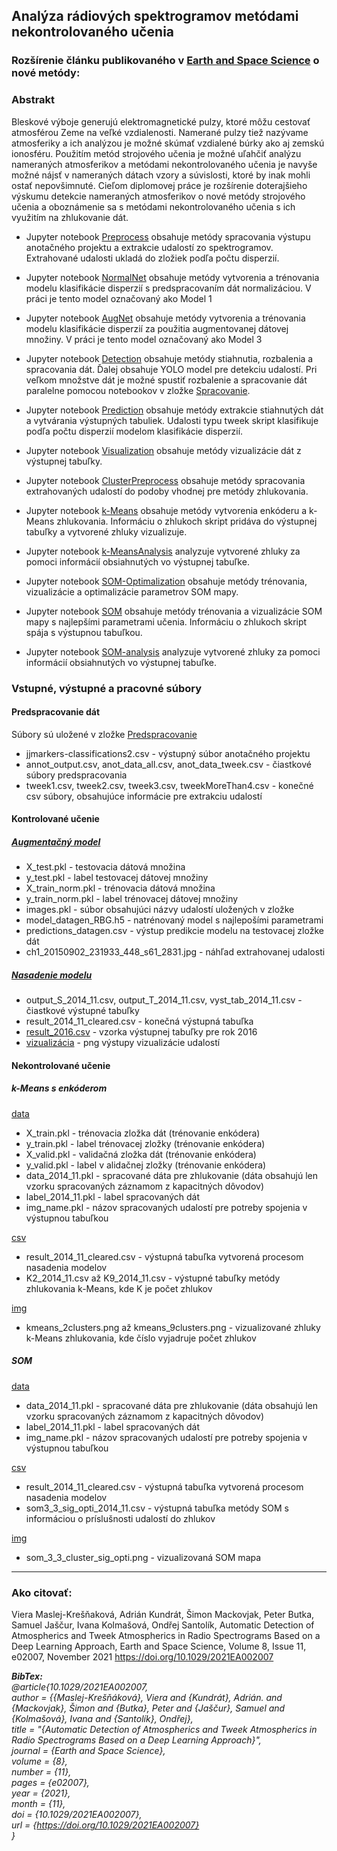 ## Analýza rádiových spektrogramov metódami nekontrolovaného učenia

### Rozšírenie článku publikovaného v [Earth and Space Science](https://doi.org/10.1029/2021EA002007) o nové metódy:

### Abstrakt

Bleskové výboje generujú elektromagnetické pulzy, ktoré môžu cestovať atmosférou Zeme na veľké vzdialenosti. Namerané pulzy tiež nazývame atmosferiky a ich analýzou je možné skúmať vzdialené búrky ako aj zemskú ionosféru. Použitím metód strojového učenia je možné uľahčiť analýzu nameraných atmosferikov a metódami nekontrolovaného učenia je navyše možné nájsť v nameraných dátach vzory a súvislosti, ktoré by inak mohli ostať nepovšimnuté. Cieľom diplomovej práce je rozšírenie doterajšieho výskumu detekcie nameraných atmosferikov o nové metódy strojového učenia a oboznámenie sa s metódami nekontrolovaného učenia s ich využitím na zhlukovanie dát.

- Jupyter notebook [Preprocess](/Predspracovanie_dat/tweek_crop.ipynb) obsahuje metódy spracovania výstupu anotačného projektu a extrakcie udalostí zo spektrogramov. Extrahované udalosti ukladá do zložiek podľa počtu disperzií.

- Jupyter notebook [NormalNet](/Kontrolovane_ucenie/Normal_model/Normal_Net.ipynb) obsahuje metódy vytvorenia a trénovania modelu klasifikácie disperzií s predspracovaním dát normalizáciou. V práci je tento model označovaný ako Model 1

- Jupyter notebook [AugNet](/Kontrolovane_ucenie/Augmentacny_model/Datagen_model.ipynb) obsahuje metódy vytvorenia a trénovania modelu klasifikácie disperzií za použitia augmentovanej dátovej množiny. V práci je tento model označovaný ako Model 3

- Jupyter notebook [Detection](/Kontrolovane_ucenie/Nasadenie_modelu/detection.ipynb) obsahuje metódy stiahnutia, rozbalenia a spracovania dát. Ďalej obsahuje YOLO model pre detekciu udalostí. Pri veľkom množstve dát je možné spustiť rozbalenie a spracovanie dát paralelne pomocou notebookov v zložke [Spracovanie](/Kontrolovane_ucenie/Nasadenie_modelu/Spracovanie_stiahnutych_dat).

- Jupyter notebook [Prediction](/Kontrolovane_ucenie/Nasadenie_modelu/prediction.ipynb) obsahuje metódy extrakcie stiahnutých dát a vytvárania výstupných tabuliek. Udalosti typu tweek skript klasifikuje podľa počtu disperzií modelom klasifikácie disperzií.

- Jupyter notebook [Visualization](/Kontrolovane_ucenie/Nasadenie_modelu/Frekvencne_grafy.ipynb) obsahuje metódy vizualizácie dát z výstupnej tabuľky.

- Jupyter notebook [ClusterPreprocess](/Nekontrolovane_ucenie/spracovanie_cluster_dat.ipynb) obsahuje metódy spracovania extrahovaných udalostí do podoby vhodnej pre metódy zhlukovania.

- Jupyter notebook [k-Means](/Nekontrolovane_ucenie/k-Means/Silny_enkoder/encoder_kmeans_final.ipynb) obsahuje metódy vytvorenia enkóderu a k-Means zhlukovania. Informáciu o zhlukoch skript pridáva do výstupnej tabuľky a vytvorené zhluky vizualizuje.

- Jupyter notebook [k-MeansAnalysis](/Nekontrolovane_ucenie/k-Means/Silny_enkoder/cluster_analysis.ipynb) analyzuje vytvorené zhluky za pomoci informácií obsiahnutých vo výstupnej tabuľke.

- Jupyter notebook [SOM-Optimalization](/Nekontrolovane_ucenie/SOM/SOM_3_3/SOM_3_3.ipynb) obsahuje metódy trénovania, vizualizácie a optimalizácie parametrov SOM mapy.

- Jupyter notebook [SOM](/Nekontrolovane_ucenie/SOM/SOM_3_3/SOM_3_3_clustering_sig_opti.ipynb) obsahuje metódy trénovania a vizualizácie SOM mapy s najlepšími parametrami učenia. Informáciu o zhlukoch skript spája s výstupnou tabuľkou.

- Jupyter notebook [SOM-analysis](/Nekontrolovane_ucenie/SOM/SOM_3_3/som_3_3_cluster_analysis_sig_opti.ipynb) analyzuje vytvorené zhluky za pomoci informácií obsiahnutých vo výstupnej tabuľke.

### Vstupné, výstupné a pracovné súbory

#### Predspracovanie dát
Súbory sú uložené v zložke [Predspracovanie](/Predspracovanie_dat/csv)

- jjmarkers-classifications2.csv - výstupný súbor anotačného projektu
- annot_output.csv, anot_data_all.csv, anot_data_tweek.csv - čiastkové súbory predspracovania
- tweek1.csv, tweek2.csv, tweek3.csv, tweekMoreThan4.csv - konečné csv súbory, obsahujúce informácie pre extrakciu udalostí

#### Kontrolované učenie

##### [Augmentačný model](/Kontrolovane_ucenie/Augmentacny_model)
- X_test.pkl - testovacia dátová množina
- y_test.pkl - label testovacej dátovej množiny
- X_train_norm.pkl - trénovacia dátová množina
- y_train_norm.pkl - label trénovacej dátovej množiny
- images.pkl - súbor obsahujúci názvy udalostí uložených v zložke
- model_datagen_RBG.h5 - natrénovaný model s najlepošími parametrami
- predictions_datagen.csv - výstup predikcie modelu na testovacej zložke dát
- ch1_20150902_231933_448_s61_2831.jpg - náhľad extrahovanej udalosti

##### [Nasadenie modelu](/Kontrolovane_ucenie/Nasadenie_modelu/csv_spracovane_roky/2014)
- output_S_2014_11.csv, output_T_2014_11.csv, vyst_tab_2014_11.csv - čiastkové výstupné tabuľky
- result_2014_11_cleared.csv - konečná výstupná tabuľka
- [result_2016.csv](/Kontrolovane_ucenie/Nasadenie_modelu/csv_spracovane_roky/2016) - vzorka výstupnej tabuľky pre rok 2016
- [vizualizácia](/Kontrolovane_ucenie/Nasadenie_modelu/Grafy) - png výstupy vizualizácie udalostí

#### Nekontrolované učenie

##### k-Means s enkóderom

[data](/Nekontrolovane_ucenie/k-Means/Silny_enkoder/data)

- X_train.pkl - trénovacia zložka dát (trénovanie enkódera)
- y_train.pkl - label trénovacej zložky (trénovanie enkódera)
- X_valid.pkl - validačná zložka dát (trénovanie enkódera)
- y_valid.pkl - label v alidačnej zložky (trénovanie enkódera)
- data_2014_11.pkl - spracované dáta pre zhlukovanie (dáta obsahujú len vzorku spracovaných záznamom z kapacitných dôvodov)
- label_2014_11.pkl - label spracovaných dát
- img_name.pkl - názov spracovaných udalostí pre potreby spojenia v výstupnou tabuľkou

[csv](/Nekontrolovane_ucenie/k-Means/Silny_enkoder/csv)

- result_2014_11_cleared.csv - výstupná tabuľka vytvorená procesom nasadenia modelov
- K2_2014_11.csv až K9_2014_11.csv - výstupné tabuľky metódy zhlukovania k-Means, kde K je počet zhlukov

[img](/Nekontrolovane_ucenie/k-Means/Silny_enkoder/img)

- kmeans_2clusters.png až kmeans_9clusters.png - vizualizované zhluky k-Means zhlukovania, kde číslo vyjadruje počet zhlukov

##### SOM

[data](/Nekontrolovane_ucenie/SOM/SOM_3_3/data)

- data_2014_11.pkl - spracované dáta pre zhlukovanie (dáta obsahujú len vzorku spracovaných záznamom z kapacitných dôvodov)
- label_2014_11.pkl - label spracovaných dát
- img_name.pkl - názov spracovaných udalostí pre potreby spojenia v výstupnou tabuľkou

[csv](/Nekontrolovane_ucenie/SOM/SOM_3_3/csv)

- result_2014_11_cleared.csv - výstupná tabuľka vytvorená procesom nasadenia modelov
- som3_3_sig_opti_2014_11.csv - výstupná tabuľka metódy SOM s informáciou o príslušnosti udalostí do zhlukov

[img](/Nekontrolovane_ucenie/SOM/SOM_3_3/img)

- som_3_3_cluster_sig_opti.png - vizualizovaná SOM mapa

---

### Ako citovať:

Viera Maslej-Krešňaková, Adrián Kundrát, Šimon Mackovjak, Peter Butka, Samuel Jaščur, Ivana Kolmašová, Ondřej Santolík, Automatic Detection of Atmospherics and Tweek Atmospherics in Radio Spectrograms Based on a Deep Learning Approach, Earth and Space Science, Volume 8, Issue 11, e02007, November 2021 https://doi.org/10.1029/2021EA002007

***BibTex:***  
*@article{10.1029/2021EA002007,   
author = {{Maslej-Krešňáková}, Viera and {Kundrát}, Adrián. and {Mackovjak}, Šimon and {Butka}, Peter and {Jaščur}, Samuel and {Kolmašová}, Ivana and {Santolík}, Ondřej},   
title = "{Automatic Detection of Atmospherics and Tweek Atmospherics in Radio Spectrograms Based on a Deep Learning Approach}",   
journal = {Earth and Space Science},   
volume = {8},   
number = {11},   
pages = {e02007},   
year = {2021},   
month = {11},   
doi = {10.1029/2021EA002007},   
url = {https://doi.org/10.1029/2021EA002007}  
}*
